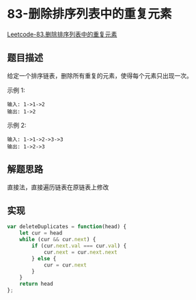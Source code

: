 # 83-删除排序列表中的重复元素

[Leetcode-83.删除排序列表中的重复元素](https://leetcode-cn.com/problems/remove-duplicates-from-sorted-list/)

## 题目描述

给定一个排序链表，删除所有重复的元素，使得每个元素只出现一次。

示例 1:

```
输入: 1->1->2
输出: 1->2
```


示例 2:

```
输入: 1->1->2->3->3
输出: 1->2->3
```

## 解题思路

直接法，直接遍历链表在原链表上修改

## 实现

```javascript
var deleteDuplicates = function(head) {
    let cur = head
    while (cur && cur.next) {
        if (cur.next.val === cur.val) {
            cur.next = cur.next.next
        } else {
            cur = cur.next
        }
    }
    return head
};
```

